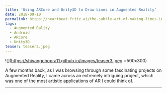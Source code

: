 ```yaml
---
title: 'Using ARCore and Unity3D to Draw Lines in Augmented Reality'
date: 2018-09-10
permalink: https://heartbeat.fritz.ai/the-subtle-art-of-making-lines-in-augmented-reality-using-arcore-and-unity3d-e26718dffa03
tags:
  - Augmented Rality
  - Android
  - ARCore
  - Unity3D
teaser: teaser3.jpeg
---
```


![](https://shivangchopra11.github.io/images/teaser3.jpeg =500x300)


A few months back, as I was browsing through some fascinating projects on Augmented Reality, I came across an extremely intriguing project, which was one of the most artistic applications of AR I could think of.

---
